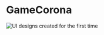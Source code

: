 # GameCorona

<img src="https://i.hizliresim.com/QOx1vo.png" alt="UI designs created for the first time"/>
